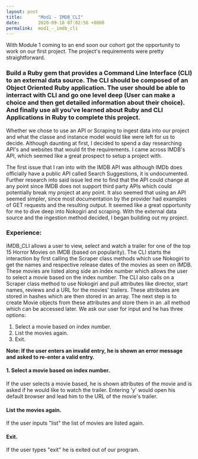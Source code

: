 ```yaml
---
layout: post
title:      "Mod1 - IMDB_CLI"
date:       2020-09-18 07:02:56 +0000
permalink:  mod1_-_imdb_cli
---
```



With Module 1 coming to an end soon our cohort got the opportunity to work on our first project. The project's requirements were pretty straightforward. 

### Build a Ruby gem that provides a Command Line Interface (CLI) to an external data source. The CLI should be composed of an Object Oriented Ruby application. The user should be able to interract with CLI and go one level deep (User can make a choice and then get detailed information about their choice). And finally use all you've learned about Ruby and CLI Applications in Ruby to complete this project. 


Whether we chose to use an API or Scraping to ingest data into our project and what the classe and instance model would like were left for us to decide. Although daunting at first, I decided to spend a day researching API's and websites that would fit the requirements. I came across IMDB's API, which seemed like a great prospect to setup a project with. 

The first issue that I ran into with the IMDB API was although IMDb does officially have a public API called Search Suggestions, it is undocumented. Further research into said issue led me to find that the API could change at any point since IMDB does not support third party APIs which could potentially break my project at any point. It also seemed that using an API seemed simpler, since most documentation by the provider had examples of GET requests and the resulting output. It seemed like a great opportunity for me to dive deep into Nokogiri and scraping. With the external data source and the ingestion method decided, I began building out my project.

### Experience:

IMDB_CLI allows a user to view, select and watch a trailer for one of the top 15 Horror Movies on IMDB (based on popularity). The CLI starts the interaction by first calling the Scraper class methods which use Nokogiri to get the names and respective release dates of the movies as seen on IMDB. These movies are listed along side an index number which allows the user to select a movie based on the index number. The CLI also calls on a Scraper class method to use Nokogiri and pull attributes like director, start names, reviews and a URL for the movies' trailers. These attributes are stored in hashes which are then stored in an array. The next step is to create Movie objects from these attributes and store them in an .all method which can be accessed later. We ask our user for input and he has three options:
1. Select a movie based on index number.
2. List the movies again.
3. Exit.

**Note: If the user enters an invalid entry, he is shown an error message and asked to re-enter a valid entry.**

#### 1. Select a movie based on index number.

If the user selects a movie based, he is shown attributes of the movie and is asked if he would like to watch the trailer. Entering 'y' would open his default browser and lead him to the URL of the movie's trailer.

#### List the movies again.
If the user inputs "list" the list of movies are listed again.

#### Exit.
If the user types "exit" he is exited out of our program.


